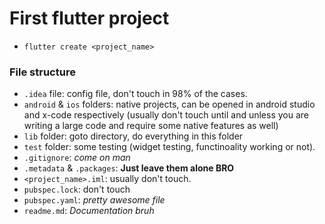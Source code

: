 # First flutter project

- `flutter create <project_name>`

### File structure

- `.idea` file: config file, don't touch in 98% of the cases.
- `android` & `ios` folders: native projects, can be opened in android studio and x-code respectively (usually don't touch until and unless you are writing a large code and require some native features as well)
- `lib` folder: goto directory, do everything in this folder
- `test` folder: some testing (widget testing, functinoality working or not).
- `.gitignore`: _come on man_
- `.metadata` & `.packages`: **Just leave them alone BRO**
- `<project_name>.iml`: usually don't touch.
- `pubspec.lock`: don't touch
- `pubspec.yaml`: _pretty awesome file_
- `readme.md`: _Documentation bruh_
